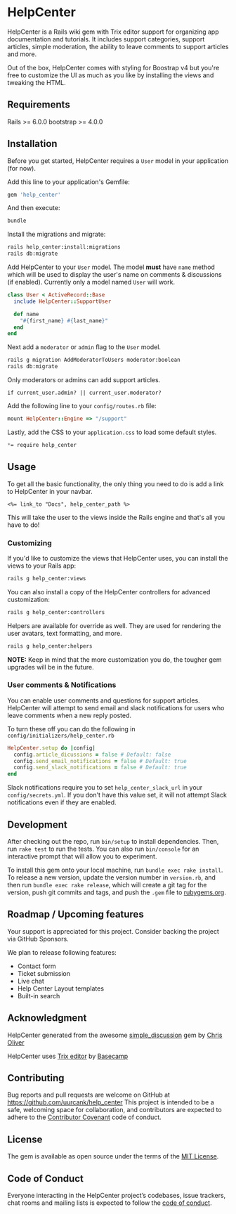 # HelpCenter

HelpCenter is a Rails wiki gem with Trix editor support for organizing app documentation and tutorials. It includes support categories, support articles, simple moderation, the ability to leave comments to support articles and more.

Out of the box, HelpCenter comes with styling for Boostrap v4 but you're free to customize the UI as much as you like by installing the views and tweaking the HTML.

## Requirements

Rails >= 6.0.0
bootstrap >= 4.0.0

## Installation

Before you get started, HelpCenter requires a `User` model in your application (for now).

Add this line to your application's Gemfile:

```ruby
gem 'help_center'
```

And then execute:

```bash
bundle
```

Install the migrations and migrate:

```bash
rails help_center:install:migrations
rails db:migrate
```

Add HelpCenter to your `User` model. The model **must** have `name` method which will be used to display the user's name on comments & discussions (if enabled). Currently only a model named `User` will work.

```ruby
class User < ActiveRecord::Base
  include HelpCenter::SupportUser

  def name
    "#{first_name} #{last_name}"
  end
end
```

Next add a `moderator` or `admin` flag to the `User` model.

```bash
rails g migration AddModeratorToUsers moderator:boolean
rails db:migrate
```
Only moderators or admins can add support articles.

```
if current_user.admin? || current_user.moderator?
```

Add the following line to your `config/routes.rb` file:

```ruby
mount HelpCenter::Engine => "/support"
```

Lastly, add the CSS to your `application.css` to load some default styles.

```scss
*= require help_center
```

## Usage

To get all the basic functionality, the only thing you need to do is add a link to HelpCenter in your navbar.

```erb
<%= link_to "Docs", help_center_path %>
```

This will take the user to the views inside the Rails engine and that's all you have to do!

### Customizing

If you'd like to customize the views that HelpCenter uses, you can install the views to your Rails app:

```bash
rails g help_center:views
```

You can also install a copy of the HelpCenter controllers for advanced customization:

```bash
rails g help_center:controllers
```

Helpers are available for override as well. They are used for rendering the user avatars, text formatting, and more.

```bash
rails g help_center:helpers
```

**NOTE:** Keep in mind that the more customization you do, the tougher gem upgrades will be in the future.

### User comments & Notifications

You can enable user comments and questions for support articles. HelpCenter will attempt to send email and slack notifications for users who leave comments when a new reply posted.

To turn these off you can do the following in `config/initializers/help_center.rb`

```ruby
HelpCenter.setup do |config|
  config.article_dicussions = false # Default: false
  config.send_email_notifications = false # Default: true
  config.send_slack_notifications = false # Default: true
end
```

Slack notifications require you to set `help_center_slack_url` in your `config/secrets.yml`. If you don't have this value set, it will not attempt Slack notifications even if they are enabled.


## Development

After checking out the repo, run `bin/setup` to install dependencies. Then, run `rake test` to run the tests. You can also run `bin/console` for an interactive prompt that will allow you to experiment.

To install this gem onto your local machine, run `bundle exec rake install`. To release a new version, update the version number in `version.rb`, and then run `bundle exec rake release`, which will create a git tag for the version, push git commits and tags, and push the `.gem` file to [rubygems.org](https://rubygems.org).

## Roadmap / Upcoming features
Your support is appreciated for this project. Consider backing the project via GitHub Sponsors.

We plan to release following features:

- Contact form
- Ticket submission
- Live chat
- Help Center Layout templates
- Built-in search

## Acknowledgment

HelpCenter generated from the awesome [simple_discussion](https://github.com/excid3/simple_discussion) gem by [Chris Oliver](https://github.com/excid3)

HelpCenter uses [Trix editor](https://github.com/basecamp/trix) by [Basecamp](https://github.com/basecamp)

## Contributing

Bug reports and pull requests are welcome on GitHub at https://github.com/uurcank/help_center This project is intended to be a safe, welcoming space for collaboration, and contributors are expected to adhere to the [Contributor Covenant](http://contributor-covenant.org) code of conduct.

## License

The gem is available as open source under the terms of the [MIT License](http://opensource.org/licenses/MIT).

## Code of Conduct

Everyone interacting in the HelpCenter project’s codebases, issue trackers, chat rooms and mailing lists is expected to follow the [code of conduct](https://github.com/pasilobus/help_center/blob/master/CODE_OF_CONDUCT.md).
